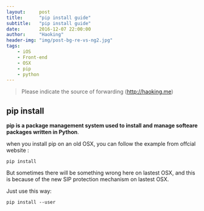 ```yaml
---
layout:     post
title:      "pip install guide"
subtitle:   "pip install guide"
date:       2016-12-07 22:00:00
author:     "Haoking"
header-img: "img/post-bg-re-vs-ng2.jpg"
tags:
    - iOS
    - Front-end
    - OSX
    - pip
    - python
---
```


> Please indicate the source of forwarding (http://haoking.me)



## pip install

**pip is a package management system used to install and manage softeare packages written in Python**.

when you install pip on an old OSX, you can follow the example from offcial website :

 

```shell
pip install
```

But sometimes there will be something wrong here on lastest OSX, and this is because of the new SIP protection mechanism on lastest OSX.

Just use this way:

```shell
pip install --user
```


